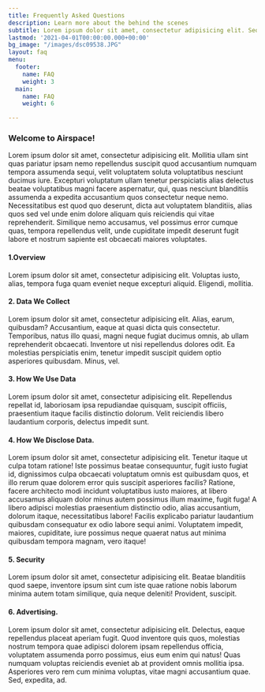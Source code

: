 ```yaml
---
title: Frequently Asked Questions
description: Learn more about the behind the scenes
subtitle: Lorem ipsum dolor sit amet, consectetur adipisicing elit. Sequi, repudiandae.
lastmod: '2021-04-01T00:00:00.000+00:00'
bg_image: "/images/dsc09538.JPG"
layout: faq
menu:
  footer:
    name: FAQ
    weight: 3
  main:
    name: FAQ
    weight: 6

---
```

### Welcome to Airspace!

Lorem ipsum dolor sit amet, consectetur adipisicing elit. Mollitia ullam sint quas pariatur ipsam nemo
repellendus suscipit quod accusantium numquam tempora assumenda sequi, velit voluptatem soluta voluptatibus
nesciunt ducimus iure. Excepturi voluptatum ullam tenetur perspiciatis alias delectus beatae voluptatibus
magni facere aspernatur, qui, quas nesciunt blanditiis assumenda a expedita accusantium quos consectetur neque
nemo. Necessitatibus est quod quo deserunt, dicta aut voluptatem blanditiis, alias quos sed vel unde enim
dolore aliquam quis reiciendis qui vitae reprehenderit. Similique nemo accusamus, vel possimus error cumque
quas, tempora repellendus velit, unde cupiditate impedit deserunt fugit labore et nostrum sapiente est
obcaecati maiores voluptates.

#### 1.Overview

Lorem ipsum dolor sit amet, consectetur adipisicing elit. Voluptas iusto, alias, tempora fuga quam eveniet
neque excepturi aliquid. Eligendi, mollitia.

#### 2. Data We Collect

Lorem ipsum dolor sit amet, consectetur adipisicing elit. Alias, earum, quibusdam? Accusantium, eaque at
quasi dicta quis consectetur. Temporibus, natus illo quasi, magni neque fugiat ducimus omnis, ab ullam
reprehenderit obcaecati. Inventore ut nisi repellendus dolores odit. Ea molestias perspiciatis enim, tenetur
impedit suscipit quidem optio asperiores quibusdam. Minus, vel.

#### 3. How We Use Data

Lorem ipsum dolor sit amet, consectetur adipisicing elit. Repellendus repellat id, laboriosam ipsa
repudiandae quisquam, suscipit officiis, praesentium itaque facilis distinctio dolorum. Velit reiciendis
libero laudantium corporis, delectus impedit sunt.

#### 4. How We Disclose Data.

Lorem ipsum dolor sit amet, consectetur adipisicing elit. Tenetur itaque ut culpa totam ratione! Iste
possimus beatae consequuntur, fugit iusto fugiat id, dignissimos culpa obcaecati voluptatum omnis est
quibusdam quos, et illo rerum quae dolorem error quis suscipit asperiores facilis? Ratione, facere architecto
modi incidunt voluptatibus iusto maiores, at libero accusamus aliquam dolor minus autem possimus illum maxime,
fugit fuga! A libero adipisci molestias praesentium distinctio odio, alias accusantium, dolorum itaque,
necessitatibus labore! Facilis explicabo pariatur laudantium quibusdam consequatur ex odio labore sequi animi.
Voluptatem impedit, maiores, cupiditate, iure possimus neque quaerat natus aut minima quibusdam tempora
magnam, vero itaque!

#### 5. Security

Lorem ipsum dolor sit amet, consectetur adipisicing elit. Beatae blanditiis quod saepe, inventore ipsum sint
cum iste quae ratione nobis laborum minima autem totam similique, quia neque deleniti! Provident, suscipit.

#### 6. Advertising.

Lorem ipsum dolor sit amet, consectetur adipisicing elit. Delectus, eaque repellendus placeat aperiam fugit.
Quod inventore quis quos, molestias nostrum tempora quae adipisci dolorem ipsam repellendus officia,
voluptatem assumenda porro possimus, eius eum enim qui natus! Quas numquam voluptas reiciendis eveniet ab at
provident omnis mollitia ipsa. Asperiores vero rem cum minima voluptas, vitae magni accusantium quae. Sed,
expedita, ad.
